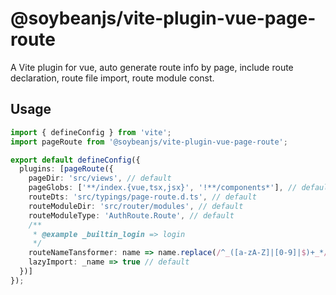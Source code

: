 # @soybeanjs/vite-plugin-vue-page-route

A Vite plugin for vue, auto generate route info by page, include route declaration, route file import, route module const.

## Usage

```ts
import { defineConfig } from 'vite';
import pageRoute from '@soybeanjs/vite-plugin-vue-page-route';

export default defineConfig({
  plugins: [pageRoute({
    pageDir: 'src/views', // default
    pageGlobs: ['**/index.{vue,tsx,jsx}', '!**/components*'], // default
    routeDts: 'src/typings/page-route.d.ts', // default
    routeModuleDir: 'src/router/modules', // default
    routeModuleType: 'AuthRoute.Route', // default
    /**
     * @example _builtin_login => login
     */
    routeNameTansformer: name => name.replace(/^_([a-zA-Z]|[0-9]|$)+_*/, ''), // default
    lazyImport: _name => true // default
  })]
});
```
